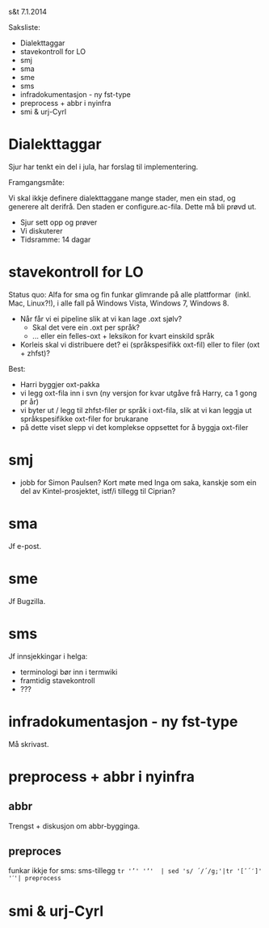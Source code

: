 s&t 7.1.2014

Saksliste:
* Dialekttaggar
* stavekontroll for LO
* smj
* sma
* sme
* sms
* infradokumentasjon - ny fst-type
* preprocess + abbr i nyinfra
* smi & urj-Cyrl

# Dialekttaggar

Sjur har tenkt ein del i jula, har forslag til implementering.

Framgangsmåte:

Vi skal ikkje definere dialekttaggane mange stader, men ein stad,
og generere alt derifrå. Den staden er configure.ac-fila. Dette må
bli prøvd ut.

* Sjur sett opp og prøver
* Vi diskuterer
* Tidsramme: 14 dagar

# stavekontroll for LO

Status quo: Alfa for sma og fin funkar glimrande på alle plattformar 
(inkl. Mac, Linux?!), i alle fall på Windows Vista, Windows 7, Windows 8.

* Når får vi ei pipeline slik at vi kan lage .oxt sjølv?
    - Skal det vere ein .oxt per språk?
    - ... eller ein felles-oxt + leksikon for kvart einskild språk
* Korleis skal vi distribuere det? ei (språkspesifikk oxt-fil) eller to
  filer (oxt + zhfst)?

Best:
* Harri byggjer oxt-pakka
* vi legg oxt-fila inn i svn (ny versjon for kvar utgåve frå Harry, ca 1 gong
  pr år)
* vi byter ut / legg til zhfst-filer pr språk i oxt-fila, slik at vi kan leggja
  ut språkspesifikke oxt-filer for brukarane
* på dette viset slepp vi det komplekse oppsettet for å byggja oxt-filer

# smj

* jobb for Simon Paulsen? Kort møte med Inga om saka, kanskje som ein del av
Kintel-prosjektet, istf/i tillegg til Ciprian?

# sma

Jf e-post.

# sme

Jf Bugzilla.

# sms

Jf innsjekkingar i helga:
* terminologi bør inn i termwiki
* framtidig stavekontroll
* ???

# infradokumentasjon - ny fst-type

Må skrivast.

# preprocess + abbr i nyinfra

## abbr
Trengst + diskusjon om abbr-bygginga.

## preproces

funkar ikkje for sms:
sms-tillegg
``` tr '’' 'ʼ'  | sed 's/ ´/´/g;'|tr '[ʹ´′]' 'ˊ'| preprocess ```

# smi & urj-Cyrl
